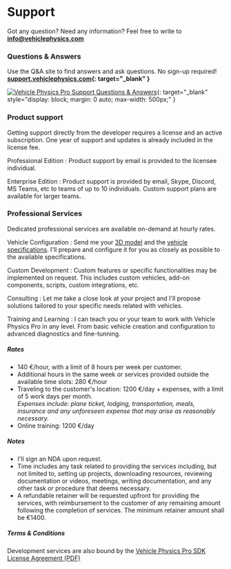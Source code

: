 # Support

Got any question? Need any information? Feel free to write to **[info@vehiclephysics.com](mailto:info@vehiclephysics.com)**

### Questions & Answers

Use the Q&A site to find answers and ask questions. No sign-up required! **[support.vehiclephysics.com](https://support.vehiclephysics.com){: target="_blank" }**

[![Vehicle Physics Pro Support Questions & Answers](/img/vpp-support-qa-site.png "Vehicle Physics Pro Community Support Questions & Answers")](https://support.vehiclephysics.com){: target="_blank" style="display: block; margin: 0 auto; max-width: 500px;" }


### Product support

Getting support directly from the developer requires a license and an active subscription.
One year of support and updates is already included in the license fee.

Professional Edition
:	Product support by email is provided to the licensee individual.

Enterprise Edition
:	Product support is provided by email, Skype, Discord, MS Teams, etc to teams of up to 10
	individuals. Custom support plans are available for larger teams.

### Professional Services

Dedicated professional services are available on-demand at hourly rates.

Vehicle Configuration
:	Send me your [3D model](/user-guide/3d-models) and the [vehicle specifications](/advanced/configuring-realistic-vehicles/).
	I'll prepare and configure it for you as closely as possible to the available specifications.

Custom Development
:	Custom features or specific functionalities may be implemented on request. This includes custom
	vehicles, add-on components, scripts, custom integrations, etc.

Consulting
:	Let me take a close look at your project and I'll propose solutions tailored to your specific
	needs related with vehicles.

Training and Learning
:	I can teach you or your team to work with Vehicle Physics Pro in any level. From basic vehicle
	creation and configuration to advanced diagnostics and fine-tunning.

##### Rates

- 140 €/hour, with a limit of 8 hours per week per customer.
- Additional hours in the same week or services provided outside the available time slots: 280 €/hour
- Traveling to the customer's location: 1200 €/day + expenses, with a limit of 5 work days per month.<br>
	_Expenses include: plane ticket, lodging, transportation, meals, insurance and any unforeseen
	expense that may arise as reasonably necessary._
- Online training: 1200 €/day

##### Notes

- I'll sign an NDA upon request.
- Time includes any task related to providing the services including, but not limited to, setting up
	projects, downloading resources, reviewing documentation or videos, meetings, writing
	documentation, and any other task or procedure that deems necessary.
- A refundable retainer will be requested upfront for providing the services, with reimbursement
	to the customer of any remaining amount following the completion of services. The minimum
	retainer amount shall be €1400.

##### Terms & Conditions

Development services are also bound by the [Vehicle Physics Pro SDK License Agreement (PDF)](/Vehicle%20Physics%20Pro%20SDK%20License%20Agreement.pdf)
